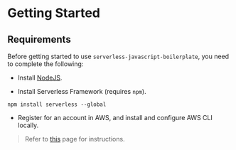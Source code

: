 # Getting Started

## Requirements

Before getting started to use `serverless-javascript-boilerplate`, you need to complete the following:

* Install [NodeJS](https://nodejs.org/en/download/).

* Install Serverless Framework (requires `npm`).

```shell
npm install serverless --global
```

* Register for an account in AWS, and install and configure AWS CLI locally.

> Refer to [this](https://www.serverless.com/framework/docs/providers/aws/guide/credentials/) page for instructions.
